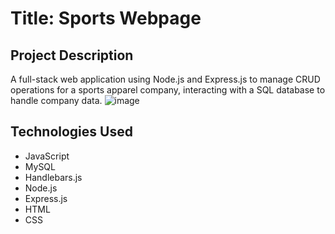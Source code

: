 # Title: Sports Webpage

## Project Description
A full-stack web application using Node.js and Express.js to manage CRUD operations for a sports apparel company, interacting with a SQL database to handle company data.
![image](https://github.com/user-attachments/assets/4b3f3c53-cd29-4711-a5df-ed582bdf4752)


## Technologies Used
- JavaScript
- MySQL
- Handlebars.js
- Node.js
- Express.js
- HTML
- CSS
